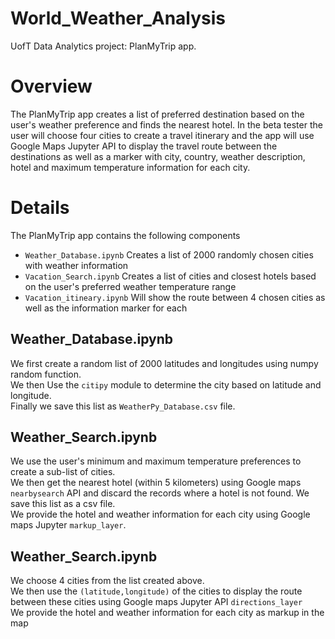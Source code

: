 # World_Weather_Analysis
UofT Data Analytics project: PlanMyTrip app.

# Overview
The PlanMyTrip app creates a list of preferred destination based on the user's weather preference and finds the nearest hotel. In the beta tester the user will choose four cities to create a travel itinerary and the app will use Google Maps Jupyter API to display the travel route between the destinations as well as a marker with city, country, weather description, hotel and maximum temperature information for each city.

# Details

The PlanMyTrip app contains the following components

* `Weather_Database.ipynb`
    Creates a list of 2000 randomly chosen cities with weather information
* `Vacation_Search.ipynb`
    Creates a list of cities and closest hotels based on the user's preferred weather temperature range
* `Vacation_itineary.ipynb`
    Will show the route between 4 chosen cities as well as the information marker for each

## Weather_Database.ipynb

We first create a random list of 2000 latitudes and longitudes using numpy random function.<br>
We then Use the `citipy` module to determine the city based on latitude and longitude.<br>
Finally we save this list as `WeatherPy_Database.csv` file.

## Weather_Search.ipynb

We use the user's minimum and maximum temperature preferences to create a sub-list of cities.<br>
We then get the nearest hotel (within 5 kilometers) using Google maps `nearbysearch` API and discard the records where a hotel is not found. We save this list as a csv file.<br>
We provide the hotel and weather information for each city using Google maps Jupyter `markup_layer`.

## Weather_Search.ipynb

We choose 4 cities from the list created above.<br>
We then use the `(latitude,longitude)` of the cities to display the route between these cities using Google maps Jupyter API `directions_layer`<br>
We provide the hotel and weather information for each city as markup in the map

